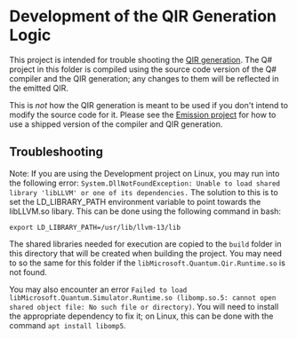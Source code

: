 ﻿# Development of the QIR Generation Logic

This project is intended for trouble shooting the [QIR generation](../../../src/QsCompiler/QirGeneration). The Q# project in this folder is compiled using the source code version of the Q# compiler and the QIR generation; any changes to them will be reflected in the emitted QIR.

This is *not* how the QIR generation is meant to be used if you don't intend to modify the source code for it. Please see the [Emission project](../Emission) for how to use a shipped version of the compiler and QIR generation.

## Troubleshooting

Note: If you are using the Development project on Linux, you may run into the following error: `System.DllNotFoundException: Unable to load shared library 'libLLVM' or one of its dependencies.` The solution to this is to set the LD_LIBRARY_PATH environment variable to point towards the libLLVM.so libary. This can be done using the following command in bash:

```
export LD_LIBRARY_PATH=/usr/lib/llvm-13/lib
```

The shared libraries needed for execution are copied to the `build` folder in this directory that will be created when building the project. You may need to so the same for this folder if the `libMicrosoft.Quantum.Qir.Runtime.so` is not found.

You may also encounter an error `Failed to load libMicrosoft.Quantum.Simulator.Runtime.so (libomp.so.5: cannot open shared object file: No such file or directory)`. You will need to install the appropriate dependency to fix it; on Linux, this can be done with the command `apt install libomp5`.
